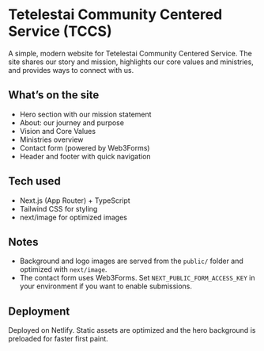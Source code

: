 # Tetelestai Community Centered Service (TCCS)

A simple, modern website for Tetelestai Community Centered Service. The site shares our story and mission, highlights our core values and ministries, and provides ways to connect with us.

## What’s on the site

- Hero section with our mission statement
- About: our journey and purpose
- Vision and Core Values
- Ministries overview
- Contact form (powered by Web3Forms)
- Header and footer with quick navigation

## Tech used

- Next.js (App Router) + TypeScript
- Tailwind CSS for styling
- next/image for optimized images

## Notes

- Background and logo images are served from the `public/` folder and optimized with `next/image`.
- The contact form uses Web3Forms. Set `NEXT_PUBLIC_FORM_ACCESS_KEY` in your environment if you want to enable submissions.

## Deployment

Deployed on Netlify. Static assets are optimized and the hero background is preloaded for faster first paint.
